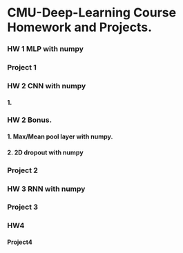 # CMU-Deep-Learning Course Homework and Projects.
### HW 1 MLP with numpy
### Project 1

### HW 2 CNN with numpy
#### 1. 
### HW 2 Bonus. 
#### 1. Max/Mean pool layer with numpy.
#### 2. 2D dropout with numpy
### Project 2



### HW 3 RNN with numpy
### Project 3

### HW4
#### Project4
